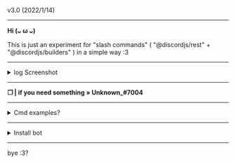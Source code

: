 v3.0 (2022/1/14)

---

**Hi (ᴗ ω ᴗ)**

This is just an experiment for "slash commands" ( "@discordjs/rest" + "@discordjs/builders" ) in a simple way :3

--- 

<details>
<summary>
  log Screenshot
</summary>

<br >

--- 

<img src= "https://raw.githubusercontent.com/uwu-user/discord.js-slash-commands/main/assets/Screenshot.png" alt="Screenshot">

</div>
</details>

---

**❒ | if you need something » Unknown_#7004**

---

<details>
<summary>
  Cmd examples?
</summary>

<br >

--- 

Test:

```js
const { SlashCommandBuilder } = require("@discordjs/builders");
const data = new SlashCommandBuilder()
  .setName(" ") // [1] command Name
  .setDescription(" "); // [2] command description

module.exports = {
  global: false,  // [3] Command (Guild/Global) (true = Global, flase = Guild)
  data: data,  // cmd data*
  async execute(client, interaction) {
    await interaction.reply({ content: " ", ephemeral: true }); // [5] Command replay
  }
};
```

</div>
</details>

---

<details>
<summary>
  Install bot
</summary>

<br >

--- 
    
```sh-session
npm install request
```

```sh-session
npm install discord.js
```

```sh-session
npm install fs
```

```sh-session
npm install os
```

```sh-session
npm install ascii-table
```

```sh-session
npm install express
```

```sh-session
npm install @discordjs/rest
```

</div>
</details>

---

bye :3?
